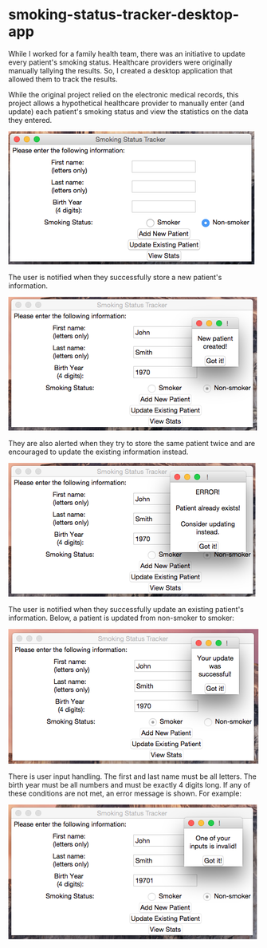 # smoking-status-tracker-desktop-app
While I worked for a family health team, there was an initiative to update every patient's smoking status. Healthcare providers were originally manually tallying the results. So, I created a desktop application that allowed them to track the results.

While the original project relied on the electronic medical records, this project allows a hypothetical healthcare provider to manually enter (and update) each patient's smoking status and view the statistics on the data they entered.

![](images/trackingapp.png)


The user is notified when they successfully store a new patient's information.

![](images/NewPatientCreated.png)


They are also alerted when they try to store the same patient twice and are encouraged to update the existing information instead.

![](images/PatientAlreadyExistsError.png)


The user is notified when they successfully update an existing patient's information. Below, a patient is updated from non-smoker to smoker:

![](images/UpdateSuccessful.png)

There is user input handling. The first and last name must be all letters. The birth year must be all numbers and must be exactly 4 digits long. If any of these conditions are not met, an error message is shown. For example:

![](images/InputError.png)

